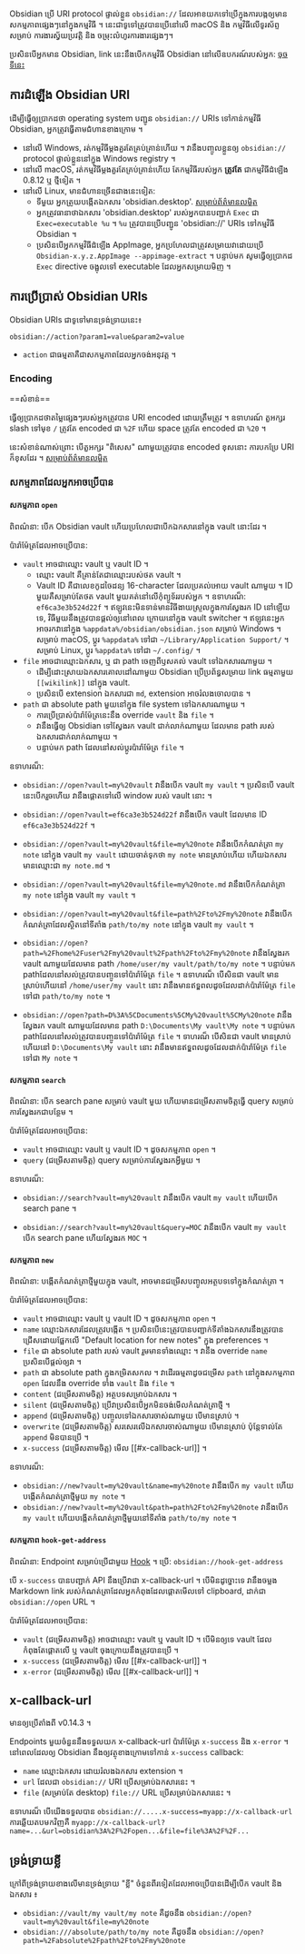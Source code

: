 Obsidian ប្រើ URI protocol ផ្ទាល់ខ្លួន `obsidian://` ដែលអាខយកទៅប្រើក្នុងការបង្កឲ្យមានសកម្មភាពផ្សេងៗនៅក្នុងកម្មវិធី ។ នេះជាទូទៅត្រូវបានប្រើនៅលើ macOS និង កម្មវិធីលើទូរស័ព្ទសម្រាប់ ការងារស្វ័យប្រវត្តិ និង ចម្រុះលំហូរការងារផ្សេងៗ។

ប្រសិនបើអ្នកមាន Obsidian, link នេះនឹងបើកកម្មវិធី​ Obsidian នៅលើឧបករណ៍របស់អ្នក: [ចុចទីនេះ](obsidian://open)

## ការដំឡើង Obsidian URI

ដើម្បីធ្វើឲ្យប្រាកដថា operating system បញ្ជូន `obsidian://` URIs ទៅកាន់កម្មវិធី Obsidian, អ្នកត្រូវធ្វើតាមជំហានខាងក្រោម​ ។

- នៅលើ Windows, រត់កម្មវិធីម្ដងគួរតែគ្រប់គ្រាន់ហើយ​ ។ វានឹងបញ្ចូលខ្លួន​ឲ្យ `obsidian://` protocol ផ្ទាល់ខ្លួននៅក្នុង Windows registry ។
- នៅលើ macOS, រត់កម្មវិធីម្ដងគួរតែគ្រប់គ្រាន់ហើយ​ តែកម្មវិធីរបស់អ្នក **ត្រូវតែ** ជាកម្មវិធីដំឡើង 0.8.12 ឬ ថ្មីទៀត ។
- នៅលើ Linux, មានជំហានច្រើនជាងនេះទៀត:
  - ទីមួយ អ្នកត្រូយបង្កើតឯកសារ 'obsidian.desktop'. [សម្រាប់ព័ត៌មានលម្អិត](https://developer.gnome.org/documentation/guidelines/maintainer/integrating.html#desktop-files)
  - អ្នកត្រូវធានាថាឯកសារ 'obsidian.desktop' របស់អ្នកបានបញ្ជាក់ `Exec` ជា `Exec=executable %u` ។ `%u` ត្រូវបានប្រើបញ្ជូន 'obsidian://' URIs ទៅកម្មវិធី Obsidian ។
  - ប្រសិនបើអ្នកកម្មវិធីដំឡើង AppImage,  អ្នកប្រហែលជាត្រូវសម្រាយវាដោយប្រើ `Obsidian-x.y.z.AppImage --appimage-extract` ។ បន្ទាប់មក សូមធ្វើឲ្យប្រាកដ `Exec` directive ចង្អុលទៅ executable​ ដែលអ្នកសម្រាយមិញ ។

## ​ការប្រើប្រាស់ Obsidian URIs

Obsidian URIs ជាទូទៅមានទ្រង់ទ្រាយនេះ៖

```
obsidian://action?param1=value&param2=value
```

- `action` ជាធម្មតាគឺជាសកម្មភាពដែលអ្នកចង់អនុវត្ត ។

### Encoding

==សំខាន់==

ធ្វើឲ្យប្រាកដថាតម្លៃផ្សេងៗរបស់អ្នកត្រូវបាន URI encoded ដោយត្រឹមត្រូវ ។ ឧទាហរណ៍ តួអក្សរ slash ទៅមុខ `/` ត្រូវតែ encoded ជា `%2F` ហើយ space ត្រូវតែ encoded ជា `%20` ។

នេះសំខាន់ណាស់ព្រោះ បើតួអក្សរ "ពិសេស"​ ​​ណាមួយត្រូវបាន encoded ខុសនោះ ការបកប្រែ URI​ ក៏ខុសដែរ ។ [សម្រាប់ព័ត៌មានលម្អិត](https://en.wikipedia.org/wiki/Percent-encoding)

### សកម្មភាពដែលអ្នកអាចប្រើបាន

#### សកម្មភាព `open`

ពិពណ៌នា: បើក Obsidian vault ហើយប្រហែលជាបើកឯកសារនៅក្នុង vault នោះដែរ ។

ប៉ារ៉ាម៉ែត្រដែលអាចប្រើបាន:

- `vault`  អាចជាឈ្មោះ vault ឬ vault ID ។
  - ឈ្មោះ vault គឺគ្រាន់តែជាឈ្មោះរបស់ថត vault ។
  - Vault ID គឺជាលេខកូដចៃដន្យ 16-character ដែលប្រគល់អោយ vault ណាមួយ ។ ID មួយគឺសម្រាប់តែថត vault មួយគត់នៅលើកុំព្យូទ័ររបស់អ្នក ។ ឧទាហរណ៏: `ef6ca3e3b524d22f` ។ ឥឡូវនេះមិនទាន់មានវិធីងាយស្រួលក្នុងការស្វែងរក ID នៅឡើយទេ, វិធីមួយនឹងត្រូវបានផ្តល់ឲ្យនៅពេល ក្រោយនៅក្នុង vault switcher ។ ឥឡូវនេះអ្នកអាចរកវានៅក្នុង `%appdata%/obsidian/obsidian.json` សម្រាប់ Windows ។ សម្រាប់ macOS, ប្តូរ `%appdata%` ទៅជា `~/Library/Application Support/` ។ សម្រាប់ Linux, ប្តូរ `%appdata%` ទៅជា `~/.config/` ។
- `file` អាចជាឈ្មោះឯកសារ, ឬ ជា path ចេញពីឫសគល់ vault ទៅឯកសារណាមួយ ។
  - ដើម្បីដោះស្រាយឯកសារគោលដៅណាមួយ Obsidian ប្រើប្រព័ន្ធសម្រាយ link​ ធម្មតាមួយ `[[wikilink]]` នៅក្នុង vault.
  - ប្រសិនបើ extension​ ឯកសារជា `md`, extension អាចរំលងចោលបាន ។
- `path` ជា absolute path មួយនៅក្នុង file system ទៅឯកសារណាមួយ ។
  - ការប្រើប្រាស់ប៉ារ៉ាម៉ែត្រនេះនឹង​ override `vault` និង `file` ។
  - វានឹងធ្វើឲ្យ Obsidian ទៅស្វែងរក vault ជាក់លាក់ណាមួយ ដែលមាន path របស់ឯកសារជាក់លាក់ណាមួយ ។
  - បន្ទាប់មក path ដែលនៅសល់ប្តូរប៉ារ៉ាម៉ែត្រ `file` ។

ឧទាហរណ៏:

- `obsidian://open?vault=my%20vault`
  វានឹងបើក​ vault `my vault` ។ ប្រសិនបើ vault នេះបើករួចហើយ វានឹងផ្តោតទៅលើ window​ របស់ vault​ នោះ ។

- `obsidian://open?vault=ef6ca3e3b524d22f`
  វានឹងបើក vault ដែលមាន​ ID `ef6ca3e3b524d22f` ។

- `obsidian://open?vault=my%20vault&file=my%20note`
  វានឹងបើកកំណត់ត្រា `my note` នៅក្នុង vault `my vault` ដោយចាត់ទុកថា `my note` មានស្រាប់ហើយ ហើយឯកសារមានឈ្មោះជា `my note.md` ។

- `obsidian://open?vault=my%20vault&file=my%20note.md`
  វានឹងបើកកំណត់ត្រា `my note` នៅក្នុង vault `my vault` ។

- `obsidian://open?vault=my%20vault&file=path%2Fto%2Fmy%20note`
  វានឹងបើកកំណត់ត្រាដែលស្ថិតនៅទីតាំង `path/to/my note` នៅក្នុង vault `my vault` ។

- `obsidian://open?path=%2Fhome%2Fuser%2Fmy%20vault%2Fpath%2Fto%2Fmy%20note`
  វានឹងស្វែងរក vault ណាមួយដែលមាន path `/home/user/my vault/path/to/my note` ។ បន្ទាប់មក​ path​ ដែលនៅសល់ត្រូវបានបញ្ចូនទៅប៉ារ៉ាម៉ែត្រ `file` ។ ឧទាហរណ៏ បើសិនជា vault មានស្រាប់ហើយនៅ `/home/user/my vault` នោះ វានឹងមានឥទ្ឌពលដូចដែលដាក់ប៉ារ៉ាម៉ែត្រ `file`​ ទៅជា `path/to/my note` ។

- `obsidian://open?path=D%3A%5CDocuments%5CMy%20vault%5CMy%20note`
  វានឹងស្វែងរក vault ណាមួយដែលមាន path `D:\Documents\My vault\My note` ។ បន្ទាប់មក​ path​ ដែលនៅសល់ត្រូវបានបញ្ចូនទៅប៉ារ៉ាម៉ែត្រ `file` ។ ទាហរណ៏ បើសិនជា vault មានស្រាប់ហើយនៅ `D:\Documents\My vault` នោះ វានឹងមានឥទ្ឌពលដូចដែលដាក់ប៉ារ៉ាម៉ែត្រ `file`​ ទៅជា `My note` ។

#### សកម្មភាព `search`

ពិពណ៌នា: បើក search​ pane សម្រាប់ vault មួយ ហើយមានជម្រើសតាមចិត្តធ្វើ query សម្រាប់ការស្វែងរកជាបន្ថែម ។

ប៉ារ៉ាម៉ែត្រដែលអាចប្រើបាន:

- `vault` អាចជាឈ្មោះ vault ឬ vault ID ។ ដូចសកម្មភាព `open` ។
- `query` (ជម្រើសតាមចិត្ត) query សម្រាប់ការស្វែងរកអ្វីមួយ ។

ឧទាហរណ៏:

- `obsidian://search?vault=my%20vault`
  វានឹងបើក​ vault `my vault` ហើយបើក search pane ។

- `obsidian://search?vault=my%20vault&query=MOC`
  វានឹងបើក​ vault `my vault` បើក search pane ហើយស្វែងរក `MOC` ។

#### សកម្មភាព `new`

ពិពណ៌នា: បង្កើតកំណត់ត្រាថ្មីមួយក្នុង vault, អាចមានជម្រើសបញ្ចូលអត្ថបទទៅក្នុងកំណត់ត្រា ។

ប៉ារ៉ាម៉ែត្រដែលអាចប្រើបាន:

- `vault` អាចជាឈ្មោះ vault ឬ vault ID ។ ដូចសកម្មភាព `open` ។
- `name` ឈ្មោះឯកសារដែលត្រូវបង្កើត ។ ប្រសិនបើនេះត្រូវបានបញ្ជាក់​ ទីតាំងឯកសារនឹងត្រូវបានជ្រើសដោយផ្អែកលើ "Default location for new notes"​ ក្នុង preferences ។
- `file` ជា absolute path របស់ vault រួមមានទាំងឈ្មោះ ។ វានឹង override `name` ប្រសិនបើផ្តល់ឲ្យវា ។
- `path` ជា absolute path ក្នុងកម្រិតសកល ។ វាដើរធម្មតាដូចជម្រើស `path` នៅក្នុងសកម្មភាព `open`​ ដែលនឹង override ទាំង `vault` និង `file` ។
- `content` (ជម្រើសតាមចិត្ត) អត្ថបទសម្រាប់ឯកសារ ។
- `silent` (ជម្រើសតាមចិត្ត) ប្រើវាប្រសិនបើ់អ្នកមិនចង់មើលកំណត់ត្រាថ្មី ។
- `append` (ជម្រើសតាមចិត្ត) បញ្ចូលទៅឯកសារចាស់ណាមួយ បើមានស្រាប់ ។
- `overwrite` (ជម្រើសតាមចិត្ត) សរសេរលើឯកសារចាស់ណាមួយ បើមានស្រាប់ ប៉ុន្តែទាល់តែ `append` មិនបានប្រើ ។
- `x-success` (ជម្រើសតាមចិត្ត) មើល [[#x-callback-url]] ។

ឧទាហរណ៏:

- `obsidian://new?vault=my%20vault&name=my%20note`
  វានឹងបើក `my vault` ហើយបង្កើតកំណត់ត្រាថ្មីមួយ `my note` ។
- `obsidian://new?vault=my%20vault&path=path%2Fto%2Fmy%20note`
  វានឹងបើក `my vault` ហើយបង្កើតកំណត់ត្រាថ្មីមួយនៅទីតាំង `path/to/my note` ។

#### សកម្មភាព `hook-get-address`

ពិពណ៌នា: Endpoint សម្រាប់ប្រើជាមួយ [Hook](https://hookproductivity.com/) ។​ ប្រើ: `obsidian://hook-get-address`

បើ `x-success` បានបញ្ជាក់ API នឹងប្រើវាជា x-callback-url ។ បើមិនដូច្នោះទេ វានឹងចម្លង Markdown link របស់កំណត់ត្រាដែលអ្នកកំពុងដែលផ្តោតមើលទៅ clipboard, ដាក់ជា `obsidian://open` URL ។

ប៉ារ៉ាម៉ែត្រដែលអាចប្រើបាន:

- `vault` (ជម្រើសតាមចិត្ត) អាចជាឈ្មោះ vault ឬ vault ID ។ បើមិនឲ្យទេ vault ដែលកំពុងតែផ្តោតលើ ឬ vault​ ចុងក្រោយនឹងត្រូវបានប្រើ ។
- `x-success` (ជម្រើសតាមចិត្ត) មើល [[#x-callback-url]] ។
- `x-error` (ជម្រើសតាមចិត្ត) មើល [[#x-callback-url]] ។

## x-callback-url

មានឲ្យប្រើតាំងពី v0.14.3 ។

Endpoints មួយចំនួននឹងទទួលយក x-callback-url ប៉ារ៉ាម៉ែត្រ `x-success` និង `x-error` ។ នៅពេលដែលឲ្យ Obsidian នឹងឲ្យវត្ថុខាងក្រោមទៅកាន់ `x-success` callback:

- `name` ឈ្មោះឯកសារ​ ដោយរំលងឯកសារ extension ។
- `url` ដែលជា `obsidian://` URI ប្រើសម្រាប់ឯកសារនេះ ។
- `file` (សម្រាប់តែ desktop) `file://` URL ប្រើសម្រាប់ឯកសារនេះ ។

ឧទាហរណ៏ បើយើងទទួលបាន
`obsidian://.....x-success=myapp://x-callback-url`
ការឆ្លើយតបមកវិញគឺ
`myapp://x-callback-url?name=...&url=obsidian%3A%2F%2Fopen...&file=file%3A%2F%2F...`

## ទ្រង់ទ្រាយខ្លី

ក្រៅពីទ្រង់ទ្រាយខាងលើមានទ្រង់ទ្រាយ​ "ខ្លី" ចំនួនពីរទៀតដែលអាចប្រើបានដើម្បីបើក vault និង ឯកសារ ៖

- `obsidian://vault/my vault/my note` គឺដូចនឹង `obsidian://open?vault=my%20vault&file=my%20note`
- `obsidian:///absolute/path/to/my note` គឺដូចនឹង `obsidian://open?path=%2Fabsolute%2Fpath%2Fto%2Fmy%20note`
